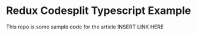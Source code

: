 # Redux Codesplit Typescript Example

This repo is some sample code for the article INSERT LINK HERE
